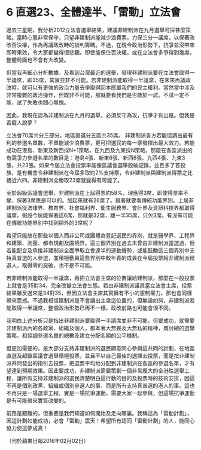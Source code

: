 # 6  直選23、全體達半、「雷動」立法會



過去三星期，我分析2012立法會選舉結果，建議非建制派在九月選舉可採甚麼策略。當時心態非常保守，只望非建制派能減少浪費票，力保三分一議席，以保著政改否決權，作為再議政改時的談判籌碼。不過，在現今政治形勢下，抗爭並沒帶來即時果效，令大家都變得很悲觀。即使能保住否決權，或在立法會多爭得到幾席，整體局面也不會有大改變。

但當我再細心分析數據，及看到台灣最近的選舉，發現非建制派要在立法會取得一半議席，即35席，其實並非不可能。若非建制派能取得一半議席，在未來再議政改時，就可以有更強的政治力量去爭取得回本應屬我們的民主權利。當然當中涉及非常複雜的政治操作，但既非不可能，那就要看我們是否敢於一試。不試一定不能，試了失敗也問心無愧。

因此，我現在認為非建制派在九月的選舉，必須反守為攻，抗爭才有出路。但我是否癡人說夢？

立法會70席共分三部分。地區直選分五區共35席。 非建制派各方若能協調出最有利的參選名單數，不單能減少浪費票，更可把選民的每一票發揮出最大效力。若能成功在港島、新東及新西採N+1策略，在九西及九東採N策略，那麼在各區派出的有競爭力參選名單的數目是：港島4張、新東6張、新西6張、九西4張、九東3張，共23張。如果今屆立法會投票率能像區議會選舉般破記錄，並且多了首投族，是有機會令非建制派在今屆多取約2%支持票，令非建制派與建制派得票之比接近六四。非建制派全勝取23席就變得有可能了。

至於超級區議會選舉，非建制派在上屆得票約58%，理應得3席。即使得票率不變，保著3席應是可以的。加起來就有26席了。跟著就要看傳統功能界別。上屆非建制派從法律界、教育界、社會福利界、衛生服務界、會計界及資訊科技界都取得議席。假設今屆能保著這6席，那就是32席，離一半35席，只欠3席。有沒有可能在傳統功能界別中找到額外的3席呢？

希望只能放在那些以個人而非公司或團體為登記選民的界別，就是醫學界、工程界和建築、測量、都市規劃及園境界。這三個界別在過去未曾由非建制派當選過，但若能配合及承接非建制派全面爭取立會達半的運動聲勢，或能鼓勵這三個界別中支持真普選的人參選，並積極動員這些界別中較年青的成員在今屆投票給非建制派候選人，取得零的突破，也不是不可能。

若非建制派能取得一半議席，再把立法會主席的位置讓給建制派，那麼在一般投票上就會是35對34，完全改變立法會生態。若由非建制派議員當立法會主席，投票結果雖反過來是34對35，但因立法會主席其實擁有不小的憲制權力，那也會同樣帶來震撼。不過我相信建制派是不會讓出主席這位置的，但無論如何，非建制派若能取得一半議席，整個政治形勢已再不一樣，政改前路也可能會很不同。

我明白上述分析只是指出非建制派要取得一半議席並非不可能，但要成功，就需要非建制派內的各政黨、組織及個人，都本著大無畏及大無私的精神，商討總的選舉策略，和協調參選名單的總數及建立分配名額的公平機制。

但更加需要的，是大部分支持非建制派的選民願意同心參與這共同的計劃，在地區直選及超級區議會選舉積極投票，並且不以自己最佳的選擇去投票，而是按非建制派共同發出的指引去投票，把選票平均地分配到非建制派在各區的參選名單，才有望達到預期效果。因此要成功，非建制派需要策劃一個非常龐大的全港性選舉工程，讓所有支持非建制派的選民清楚明白這行動的目的及投票時的技術安排，因這不再是個別政黨、組織或個別參選人的事，而是所有支持真普選的港人的事。這也不再只是一場選舉工程，實是一場抗爭運動，需要大家一起參與，但這場抗爭運動是有可能帶來實質改變的。

前路是艱難的，但重要是我們知道如何開始及走向哪裏。我稱這為「雷動計劃」，因這計劃如能成功，必會「雷動」震天！希望所有認同「雷動計劃」的人，能同心協力使這夢成真！


（刊於蘋果日報2016年02月02日）

